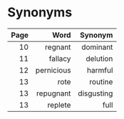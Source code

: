 # Synonyms

| Page | Word | Synonym |
| ---: | ---: | ---: |
| 10 | regnant | dominant |
| 11 | fallacy | delution |
| 12 | pernicious | harmful |
| 13 | rote | routine |
| 13 | repugnant | disgusting |
| 13 | replete | full |
